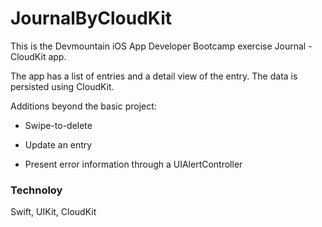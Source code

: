 # JournalByCloudKit

This is the Devmountain iOS App Developer Bootcamp exercise Journal - CloudKit app.

The app has a list of entries and a detail view of the entry. The data is persisted using CloudKit.

Additions beyond the basic project:

- Swipe-to-delete

- Update an entry

- Present error information through a UIAlertController

### Technoloy

Swift, UIKit, CloudKit
